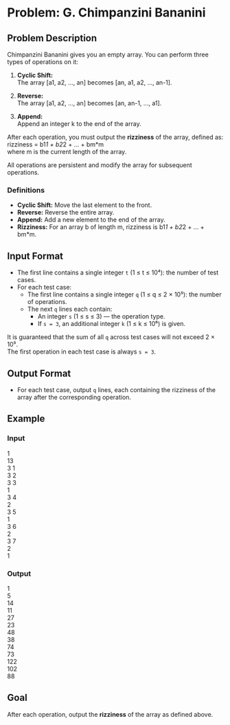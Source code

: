 # Problem: G. Chimpanzini Bananini

## Problem Description

Chimpanzini Bananini gives you an empty array. You can perform three types of operations on it:

1. **Cyclic Shift:**  
   The array [a1, a2, ..., an] becomes [an, a1, a2, ..., an-1].

2. **Reverse:**  
   The array [a1, a2, ..., an] becomes [an, an-1, ..., a1].

3. **Append:**  
   Append an integer k to the end of the array.

After each operation, you must output the **rizziness** of the array, defined as:  
rizziness = b1*1 + b2*2 + ... + bm*m  
where m is the current length of the array.

All operations are persistent and modify the array for subsequent operations.

### Definitions

- **Cyclic Shift:** Move the last element to the front.
- **Reverse:** Reverse the entire array.
- **Append:** Add a new element to the end of the array.
- **Rizziness:** For an array b of length m, rizziness is b1*1 + b2*2 + ... + bm*m.

## Input Format

- The first line contains a single integer `t` (1 ≤ t ≤ 10⁴): the number of test cases.
- For each test case:
  - The first line contains a single integer `q` (1 ≤ q ≤ 2 × 10⁵): the number of operations.
  - The next `q` lines each contain:
    - An integer `s` (1 ≤ s ≤ 3) — the operation type.
    - If `s = 3`, an additional integer `k` (1 ≤ k ≤ 10⁶) is given.

It is guaranteed that the sum of all `q` across test cases will not exceed 2 × 10⁵.  
The first operation in each test case is always `s = 3`.

## Output Format

- For each test case, output `q` lines, each containing the rizziness of the array after the corresponding operation.

## Example

### Input
1<br />
13<br />
3 1<br />
3 2<br />
3 3<br />
1<br />
3 4<br />
2<br />
3 5<br />
1<br />
3 6<br />
2<br />
3 7<br />
2<br />
1<br />

### Output
1<br />
5<br />
14<br />
11<br />
27<br />
23<br />
48<br />
38<br />
74<br />
73<br />
122<br />
102<br />
88<br />

## Goal

After each operation, output the **rizziness** of the array as defined above.
